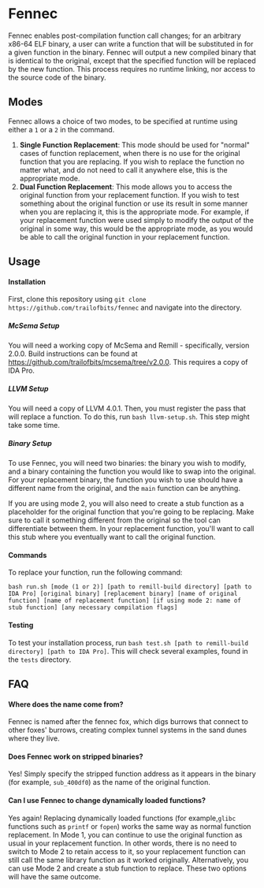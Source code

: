# Fennec

Fennec enables post-compilation function call changes; for an arbitrary x86-64 ELF binary, a user can write a function that will be substituted in for a given function in the binary. Fennec will output a new compiled binary that is identical to the original, except that the specified function will be replaced by the new function. This process requires no runtime linking, nor access to the source code of the binary.

## Modes
Fennec allows a choice of two modes, to be specified at runtime using either a `1` or a `2` in the command.
1. **Single Function Replacement**: This mode should be used for "normal" cases of function replacement, when there is no use for the original function that you are replacing. If you wish to replace the function no matter what, and do not need to call it anywhere else, this is the appropriate mode.
2. **Dual Function Replacement**: This mode allows you to access the original function from your replacement function. If you wish to test something about the original function or use its result in some manner when you are replacing it, this is the appropriate mode. For example, if your replacement function were used simply to modify the output of the original in some way, this would be the appropriate mode, as you would be able to call the original function in your replacement function.

## Usage

#### Installation

First, clone this repository using `git clone https://github.com/trailofbits/fennec` and navigate into the directory.

##### McSema Setup
You will need a working copy of McSema and Remill - specifically, version 2.0.0. Build instructions can be found at https://github.com/trailofbits/mcsema/tree/v2.0.0. This requires a copy of IDA Pro.

##### LLVM Setup
You will need a copy of LLVM 4.0.1. Then, you must register the pass that will replace a function. To do this, run `bash llvm-setup.sh`. This step might take some time.

##### Binary Setup

To use Fennec, you will need two binaries: the binary you wish to modify, and a binary containing the function you would like to swap into the original. For your replacement binary, the function you wish to use should have a different name from the original, and the `main` function can be anything.

If you are using mode 2, you will also need to create a stub function as a placeholder for the original function that you're going to be replacing. Make sure to call it something different from the original so the tool can differentiate between them. In your replacement function, you'll want to call this stub where you eventually want to call the original function.

#### Commands

To replace your function, run the following command:

`bash run.sh [mode (1 or 2)] [path to remill-build directory] [path to IDA Pro] [original binary] [replacement binary] [name of original function] [name of replacement function] [if using mode 2: name of stub function] [any necessary compilation flags]`

#### Testing

To test your installation process, run `bash test.sh [path to remill-build directory] [path to IDA Pro]`. This will check several examples, found in the `tests` directory.

## FAQ

#### Where does the name come from?
Fennec is named after the fennec fox, which digs burrows that connect to other foxes' burrows, creating complex tunnel systems in the sand dunes where they live.

#### Does Fennec work on stripped binaries?
Yes! Simply specify the stripped function address as it appears in the binary (for example, `sub_400df0`) as the name of the original function.

#### Can I use Fennec to change dynamically loaded functions?
Yes again! Replacing dynamically loaded functions (for example,`glibc` functions such as `printf` or `fopen`) works the same way as normal function replacement. In Mode 1, you can continue to use the original function as usual in your replacement function. In other words, there is no need to switch to Mode 2 to retain access to it, so your replacement function can still call the same library function as it worked originally. Alternatively, you can use Mode 2 and create a stub function to replace. These two options will have the same outcome.

